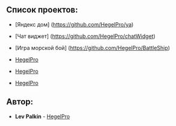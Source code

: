 ## Список проектов:

* [Яндекс дом] (https://github.com/HegelPro/ya)
* [Чат виджет] (https://github.com/HegelPro/chatWidget)
* [Игра морской бой] (https://github.com/HegelPro/BattleShip)

* [HegelPro](https://github.com/HegelPro/ya)
* [HegelPro](https://github.com/HegelPro/chatWidget)
* [HegelPro](https://github.com/HegelPro/BattleShip)

## Автор:

* **Lev Palkin** - [HegelPro](https://github.com/HegelPro)